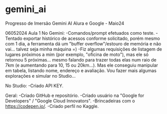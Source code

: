 # gemini_ai
Progresso de Imersão Gemini AI Alura e Google - Maio24


06052024 Aula 1
No Gemini:
  -Comandos/prompt efetuados como teste.
  -Tentado exportar histórico de acessos conforme solicitado, porém mesmo com 1 dia, a ferramenta dá um "buffer overflow"/estouro de memória e não vai... talvez seja minha máquina =)
  -Fiz algumas requisições de listagem de lugares próximos a mim (por exemplo, "oficina de moto"), mas ele só retornou 5 próximas... mesmo falando para trazer todas elas num raio de 7km (e aumentando para 10, 15 ou 20km...). Mas ele conseguiu manipular em tabela, listando nome, endereço e avaliação. Vou fazer mais algumas explorações e simular no Studio...

No Studio:
  -Criado API KEY.

Geral:
  -Criado GitHub e repositório.
  -Criado usuário na "Google for Developers" / "Google Cloud Innovators".
  -Brincadeiras com o https://codepen.io/. 
  -Criado perfil no Kaggle.

